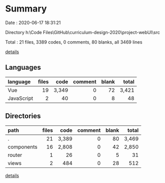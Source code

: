# Summary

Date : 2020-06-17 18:31:21

Directory h:\Code Files\GitHub\curriculum-design-2020\project-webUI\src

Total : 21 files,  3389 codes, 0 comments, 80 blanks, all 3469 lines

[details](details.md)

## Languages
| language | files | code | comment | blank | total |
| :--- | ---: | ---: | ---: | ---: | ---: |
| Vue | 19 | 3,349 | 0 | 72 | 3,421 |
| JavaScript | 2 | 40 | 0 | 8 | 48 |

## Directories
| path | files | code | comment | blank | total |
| :--- | ---: | ---: | ---: | ---: | ---: |
| . | 21 | 3,389 | 0 | 80 | 3,469 |
| components | 16 | 2,808 | 0 | 42 | 2,850 |
| router | 1 | 26 | 0 | 5 | 31 |
| views | 2 | 484 | 0 | 28 | 512 |

[details](details.md)